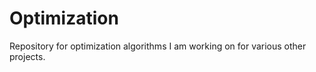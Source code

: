 # Optimization

Repository for optimization algorithms I am working on for various other projects. 
